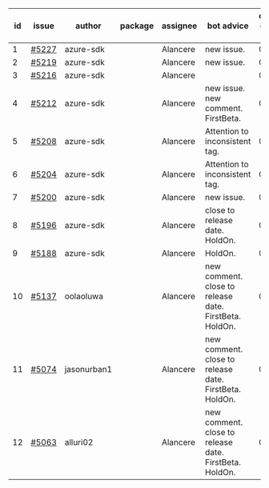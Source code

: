 | id | issue | author | package | assignee | bot advice | created date of issue | target release date | date from target |
| ------ | ------ | ------ | ------ | ------ | ------ | ------ | ------ | :-----: |
| 1 | [#5227](https://github.com/Azure/sdk-release-request/issues/5227) | azure-sdk |  | Alancere | new issue. | 05-23 | 06-21 |  |
| 2 | [#5219](https://github.com/Azure/sdk-release-request/issues/5219) | azure-sdk |  | Alancere | new issue. | 05-22 | 06-21 |  |
| 3 | [#5216](https://github.com/Azure/sdk-release-request/issues/5216) | azure-sdk |  | Alancere |  | 05-21 | 06-21 |  |
| 4 | [#5212](https://github.com/Azure/sdk-release-request/issues/5212) | azure-sdk |  | Alancere | new issue. new comment. FirstBeta. | 05-21 | 06-21 |  |
| 5 | [#5208](https://github.com/Azure/sdk-release-request/issues/5208) | azure-sdk |  | Alancere | Attention to inconsistent tag. | 05-15 | 06-21 |  |
| 6 | [#5204](https://github.com/Azure/sdk-release-request/issues/5204) | azure-sdk |  | Alancere | Attention to inconsistent tag. | 05-15 | 06-21 |  |
| 7 | [#5200](https://github.com/Azure/sdk-release-request/issues/5200) | azure-sdk |  | Alancere | new issue. | 05-14 | 06-21 |  |
| 8 | [#5196](https://github.com/Azure/sdk-release-request/issues/5196) | azure-sdk |  | Alancere | close to release date. HoldOn. | 05-09 | 05-24 | -1 |
| 9 | [#5188](https://github.com/Azure/sdk-release-request/issues/5188) | azure-sdk |  | Alancere | HoldOn. | 05-08 | 06-21 |  |
| 10 | [#5137](https://github.com/Azure/sdk-release-request/issues/5137) | oolaoluwa |  | Alancere | new comment. close to release date. FirstBeta. HoldOn. | 04-16 | 05-24 | -1 |
| 11 | [#5074](https://github.com/Azure/sdk-release-request/issues/5074) | jasonurban1 |  | Alancere | new comment. close to release date. FirstBeta. HoldOn. | 03-22 | 05-24 | -1 |
| 12 | [#5063](https://github.com/Azure/sdk-release-request/issues/5063) | alluri02 |  | Alancere | new comment. close to release date. FirstBeta. HoldOn. | 03-20 | 05-24 | -1 |
